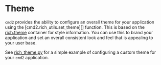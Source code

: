 # Theme

`cmd2` provides the ability to configure an overall theme for your application using the
[cmd2.rich_utils.set_theme][] function. This is based on the
[rich.theme](https://rich.readthedocs.io/en/stable/reference/theme.html) container for style
information. You can use this to brand your application and set an overall consistent look and feel
that is appealing to your user base.

See [rich_theme.py](https://github.com/python-cmd2/cmd2/blob/main/examples/rich_theme.py) for a
simple example of configuring a custom theme for your `cmd2` application.
